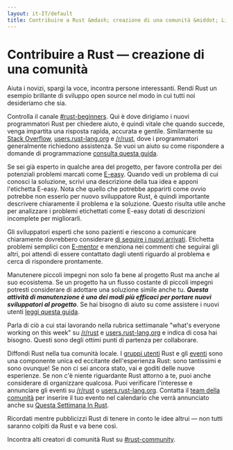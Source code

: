 ```yaml
---
layout: it-IT/default
title: Contribuire a Rust &mdash; creazione di una comunità &middot; Linguaggio di programmazione Rust
---
```


# Contribuire a Rust &mdash; creazione di una comunità

Aiuta i novizi, spargi la voce, incontra persone interessanti.
Rendi Rust un esempio brillante di sviluppo open source nel 
modo in cui tutti noi desideriamo che sia.

Controlla il canale [#rust-beginners].
Qui è dove dirigiamo i nuovi programmatori Rust per chiedere aiuto,
è quindi vitale che quando succede, venga impartita una risposta
rapida, accurata e gentile.
Similarmente su [Stack Overflow], [users.rust-lang.org] e [/r/rust],
dove i programmatori generalmente richiedono assistenza.
Se vuoi un aiuto su come rispondere a domande di programmazione
[consulta questa guida][helpful].

Se sei già esperto in qualche area del progetto, per favore controlla
per dei potenziali problemi marcati come [E-easy].
Quando vedi un problema di cui conosci la soluzione, scrivi una descrizione
della tua idea e apponi l'etichetta E-easy.
Nota che quello che potrebbe apparirti come ovvio potrebbe non esserlo
per nuovo sviluppatore Rust, è quindi importante descrivere chiaramente
il problema e la soluzione.
Questo risulta utile anche per analizzare i problemi etichettati come E-easy 
dotati di descrizioni incomplete per migliorarli.

Gli sviluppatori esperti che sono pazienti e riescono a comunicare chiaramente
dovrebbero considerare [di seguire i nuovi arrivati][mentor].
Etichetta problemi semplici con [E-mentor] e menziona nei commenti che
seguirai gli altri, poi attendi di essere contattato dagli utenti
riguardo al problema e cerca di rispondere prontamente.

Manutenere piccoli impegni non solo fa bene al progetto Rust ma 
anche al suo ecosistema.
Se un progetto ha un flusso costante di piccoli impegni potresti considerare
di adottare una soluzione simile anche tu.
***Questa attività di manutenzione è uno dei modi più efficaci per portare
nuovi sviluppatori al progetto***. Se hai bisogno di aiuto su come 
assistere i nuovi utenti [leggi questa guida][mentor-guide].

Parla di ciò a cui stai lavorando nella rubrica settimanale
"what's everyone working on this week" su [/r/rust] e [users.rust-lang.org] e
indica di cosa hai bisogno.
Questi sono degli ottimi punti di partenza per collaborare.

Diffondi Rust nella tua comunità locale. I [gruppi utenti][user groups] Rust e 
gli [eventi][events] sono una componente unica ed eccitante dell'esperienza Rust:
sono tantissimi e sono ovunque!
Se non ci sei ancora stato, vai e goditi delle nuove esperienze.
Se non c'è niente riguardante Rust attorno a te, puoi anche considerare di 
organizzare qualcosa. Puoi verificare l'interesse e annunciare gli eventi 
su [/r/rust] o [users.rust-lang.org]. Contatta il [team della comunità][community team]
per inserire il tuo evento nel calendario che verrà annunciato anche su 
[Questa Settimana In Rust][This Week in Rust].

Ricordati mentre pubblicizzi Rust di tenere in conto le idee altrui &mdash;
non tutti saranno colpiti da Rust e va bene così.

Incontra alti creatori di comunità Rust su [#rust-community].

<!--
Other ideas:
TWIR, podcasts.

experience reports
conf talks

Conduct training on Rust. (link to training material).
-->

[#rust-beginners]: https://client00.chat.mibbit.com/?server=irc.mozilla.org&channel=%23rust-beginners
[#rust-community]: https://client00.chat.mibbit.com/?server=irc.mozilla.org&channel=%23rust-community
[/r/rust]: https://reddit.com/r/rust
[E-easy]: https://github.com/rust-lang/rust/issues?q=is%3Aopen+is%3Aissue+label%3AE-easy
[E-mentor]: https://github.com/rust-lang/rust/issues?q=is%3Aopen+is%3Aissue+label%3AE-easy+label%3AE-mentor
[Stack Overflow]: https://stackoverflow.com/questions/tagged/rust
[This Week in Rust]: https://this-week-in-rust.org
[community team]: it-IT/team.html#Community
[events]: https://www.google.com/calendar/embed?src=apd9vmbc22egenmtu5l6c5jbfc@group.calendar.google.com
[helpful]: https://codeblog.jonskeet.uk/2009/02/17/answering-technical-questions-helpfully/
[mentor]: https://users.rust-lang.org/t/mentoring-newcomers-to-the-rust-ecosystem/3088
[mentor-guide]: https://manishearth.github.io/blog/2016/01/03/making-your-open-source-project-newcomer-friendly/
[user groups]: user-groups.html
[users.rust-lang.org]: https://users.rust-lang.org
